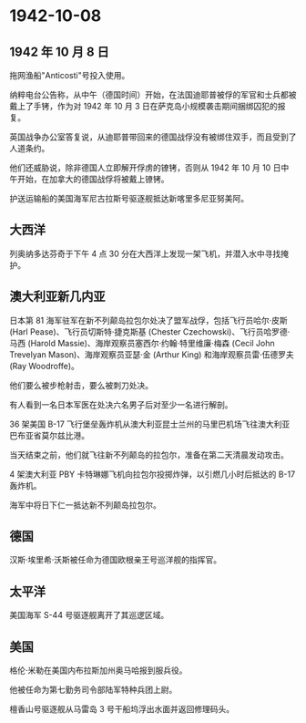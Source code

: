 # 1942-10-08

## 1942 年 10 月 8 日

拖网渔船"Anticosti"号投入使用。

纳粹电台公告称，从中午（德国时间）开始，在法国迪耶普被俘的军官和士兵都被戴上了手铐，作为对
1942 年 10 月 3 日在萨克岛小规模袭击期间捆绑囚犯的报复。

英国战争办公室答复说，从迪耶普带回来的德国战俘没有被绑住双手，而且受到了人道条约。

他们还威胁说，除非德国人立即解开俘虏的镣铐，否则从 1942 年 10 月 10
日中午开始，在加拿大的德国战俘将被戴上镣铐。

护送运输船的美国海军尼古拉斯号驱逐舰抵达新喀里多尼亚努美阿。

## 大西洋

列奥纳多达芬奇于下午 4 点 30
分在大西洋上发现一架飞机，并潜入水中寻找掩护。

## 澳大利亚新几内亚

日本第 81 海军驻军在新不列颠岛拉包尔处决了盟军战俘，包括飞行员哈尔·皮斯
(Harl Pease)、飞行员切斯特·捷克斯基 (Chester
Czechowski)、飞行员哈罗德·马西 (Harold
Massie)、海岸观察员塞西尔·约翰·特里维廉·梅森 (Cecil John Trevelyan
Mason)、海岸观察员亚瑟·金 (Arthur King) 和海岸观察员雷·伍德罗夫 (Ray
Woodroffe)。

他们要么被步枪射击，要么被刺刀处决。

有人看到一名日本军医在处决六名男子后对至少一名进行解剖。

36 架美国 B-17
飞行堡垒轰炸机从澳大利亚昆士兰州的马里巴机场飞往澳大利亚巴布亚省莫尔兹比港。

当天结束之前，他们就飞往新不列颠岛的拉包尔，准备在第二天清晨发动攻击。

4 架澳大利亚 PBY 卡特琳娜飞机向拉包尔投掷炸弹，以引燃几小时后抵达的 B-17
轰炸机。

海军中将日下仁一抵达新不列颠岛拉包尔。

## 德国

汉斯·埃里希·沃斯被任命为德国欧根亲王号巡洋舰的指挥官。

## 太平洋

美国海军 S-44 号驱逐舰离开了其巡逻区域。

## 美国

格伦·米勒在美国内布拉斯加州奥马哈报到服兵役。

他被任命为第七勤务司令部陆军特种兵团上尉。

檀香山号驱逐舰从马雷岛 3 号干船坞浮出水面并返回修理码头。

